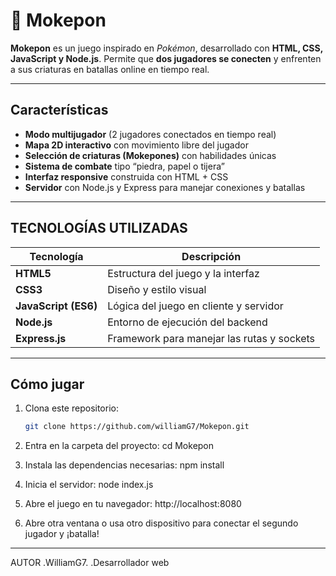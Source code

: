# 🐉 Mokepon

**Mokepon** es un juego inspirado en *Pokémon*, desarrollado con **HTML, CSS, JavaScript y Node.js**.
Permite que **dos jugadores se conecten** y enfrenten a sus criaturas en batallas online en tiempo real.

---

## Características

- **Modo multijugador** (2 jugadores conectados en tiempo real)  
- **Mapa 2D interactivo** con movimiento libre del jugador  
- **Selección de criaturas (Mokepones)** con habilidades únicas  
- **Sistema de combate** tipo “piedra, papel o tijera”  
- **Interfaz responsive** construida con HTML + CSS  
- **Servidor** con Node.js y Express para manejar conexiones y batallas  
 
---

## TECNOLOGÍAS UTILIZADAS

| Tecnología | Descripción |
|-------------|--------------|
| **HTML5** | Estructura del juego y la interfaz |
| **CSS3** | Diseño y estilo visual |
| **JavaScript (ES6)** | Lógica del juego en cliente y servidor |
| **Node.js** | Entorno de ejecución del backend |
| **Express.js** | Framework para manejar las rutas y sockets |

---

## Cómo jugar

1. Clona este repositorio:
   ```bash
   git clone https://github.com/williamG7/Mokepon.git

2. Entra en la carpeta del proyecto:
cd Mokepon

3. Instala las dependencias necesarias:
npm install

4. Inicia el servidor:
node index.js

5. Abre el juego en tu navegador:
http://localhost:8080

6. Abre otra ventana o usa otro dispositivo para conectar el segundo jugador y ¡batalla!

---

AUTOR
.WilliamG7.
.Desarrollador web